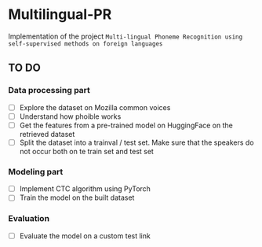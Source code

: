 # Multilingual-PR

Implementation of the project ```Multi-lingual Phoneme Recognition using self-supervised methods on foreign languages```

## TO DO 

### Data processing part

- [ ] Explore the dataset on Mozilla common voices
- [ ] Understand how phoible works
- [ ] Get the features from a pre-trained model on HuggingFace on the retrieved dataset
- [ ] Split the dataset into a trainval / test set. Make sure that the speakers do not occur both on te train set and test set

### Modeling part

- [ ] Implement CTC algorithm using PyTorch
- [ ] Train the model on the built dataset

### Evaluation

- [ ] Evaluate the model on a custom test link
